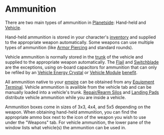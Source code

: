 # Ammunition

There are two main types of ammunition in [Planetside](../PlanetSide.md):
Hand-held and [Vehicle](../vehicles/index.md).

Hand-held ammunition is stored in your character's
[inventory](../terminology/Inventory.md) and supplied to the appropriate weapon
automatically. Some weapons can use multiple types of ammunition (like
[Armor Piercing](../terminology/Armor_Piercing.md) and standard rounds).

Vehicle ammunition is normally stored in the [trunk](../terminology/Trunk.md) of
the vehicle and supplied to the appropriate weapon automatically. The
[Flail](../vehicles/Flail.md) and [Switchblade](Switchblade.md) are the
exceptions, using on-board capacitors for ammunition that can only be refiled by
an [Vehicle Energy Crystal](../terminology/Vehicle_Energy_Crystal.md) or
[Vehicle Module](../modules/Vehicle_Module.md) [benefit](../modules/Module_benefit.md).

All ammunition native to your [empire](../terminology/Empire.md) can be obtained
from any [Equipment Terminal](Equipment_Terminal.md). Vehicle ammunition is
availible from the vehicle tab and can be manually loaded into a vehicle's
trunk. [Repair/Rearm Silos](Repair_Rearm_Silo.md) and
[Landing Pads](Landing_Pad.md) distribute vehicle ammunition while you are
inside a vehicle.

Ammunition boxes come in sizes of 3x3, 4x4, and 5x5 depending on the weapon.
When obtaining hand-held ammunition, you can find the appropriate ammo box next
to the icon of the weapon you wish to use under the "Weapons" tab. For vehicle
ammunition, the lower pane of the window lists what vehicle(s) the ammunition
can be used in.
